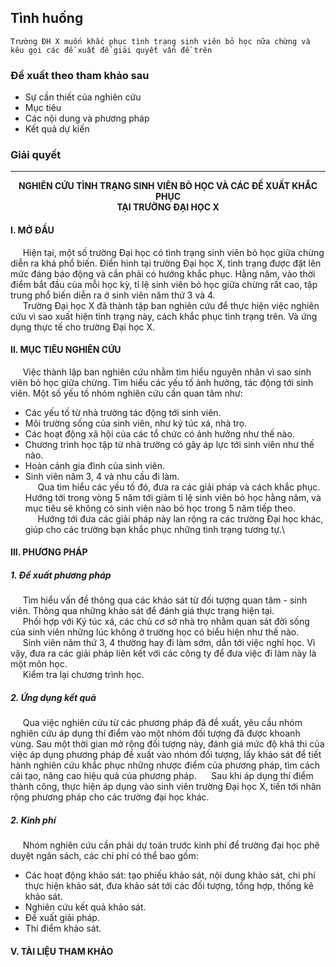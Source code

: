 ## Tình huống
```
Trường ĐH X muốn khắc phục tình trạng sinh viên bỏ học nữa chừng và kêu gọi các đề xuất để giải quyết vấn đề trên
```

### Đề xuất theo tham khảo sau
- Sự cần thiết của nghiên cứu
- Mục tiêu
- Các nội dung và phương pháp
- Kết quả dự kiến


### Giải quyết

<hr />

<p align="center">
  <b>
    NGHIÊN CỨU TÌNH TRẠNG SINH VIÊN BỎ HỌC VÀ CÁC ĐỀ XUẤT KHẮC PHỤC
    <br>
    TẠI TRƯỜNG ĐẠI HỌC X
  </b>
</p>

#### I. MỞ ĐẦU
&nbsp;&nbsp;&nbsp;&nbsp;&nbsp;Hiện tại, một số trường Đại học có tình trạng sinh viên bỏ học giữa chừng diễn ra khá phổ biến. Điển hình tại trường Đại học X, tình trạng được đặt lên mức đáng báo động và cần phải có hướng khắc phục. Hằng năm, vào thời điểm bắt đầu của mỗi học kỳ, tỉ lệ sinh viên bỏ học giữa chừng rất cao, tập trung phổ biến diễn ra ở sinh viên năm thứ 3 và 4.\
&nbsp;&nbsp;&nbsp;&nbsp;&nbsp;Trường Đại học X đã thành tập ban nghiên cứu để thực hiện việc nghiên cứu vì sao xuất hiện tình trạng này, cách khắc phục tình trạng trên. Và ứng dụng thực tế cho trường Đại học X.

#### II. MỤC TIÊU NGHIÊN CỨU
&nbsp;&nbsp;&nbsp;&nbsp;&nbsp;Việc thành lập ban nghiên cứu nhằm tìm hiểu nguyên nhân vì sao sinh viên bỏ học giữa chừng. Tìm hiểu các yếu tố ảnh hưởng, tác động tới sinh viên. Một số yếu tố nhóm nghiên cứu cần quan tâm như:
   - Các yếu tố từ nhà trường tác động tới sinh viên.
   - Môi trường sống của sinh viên, như ký túc xá, nhà trọ.
   - Các hoạt động xã hội của các tổ chức có ảnh hưởng như thế nào.
   - Chương trình học tập từ nhà trường có gây áp lực tới sinh viên như thế nào.
   - Hoàn cảnh gia đình của sinh viên.
   - Sinh viên năm 3, 4 và nhu cầu đi làm.\
&nbsp;&nbsp;&nbsp;&nbsp;&nbsp;Qua tìm hiểu các yếu tố đó, đưa ra các giải pháp và cách khắc phục. Hướng tới trong vòng 5 năm tới giảm tỉ lệ sinh viên bỏ học hằng năm, và mục tiêu sẽ không có sinh viên nào bỏ học trong 5 năm tiếp theo.\
&nbsp;&nbsp;&nbsp;&nbsp;&nbsp;Hướng tới đưa các giải pháp này lan rộng ra các trường Đại học khác, giúp cho các trường bạn khắc phục những tình trạng tương tự.\
      
#### III. PHƯƠNG PHÁP
##### 1. Đề xuất phương pháp
&nbsp;&nbsp;&nbsp;&nbsp;&nbsp;Tìm hiểu vấn đề thông qua các khảo sát từ đối tượng quan tâm - sinh viên. Thông qua những khảo sát để đánh giá thực trạng hiện tại.\
&nbsp;&nbsp;&nbsp;&nbsp;&nbsp;Phối hợp với Ký túc xá, các chủ cơ sở nhà trọ nhằm quan sát đời sống của sinh viên những lúc không ở trường học có biểu hiện như thế nào.\
&nbsp;&nbsp;&nbsp;&nbsp;&nbsp;Sinh viên năm thứ 3, 4 thường hay đi làm sớm, dẫn tới việc nghỉ học. Vì vậy, đưa ra các giải pháp liên kết với các công ty để đưa việc đi làm này là một môn học.\
&nbsp;&nbsp;&nbsp;&nbsp;&nbsp;Kiểm tra lại chương trình học.
##### 2. Ứng dụng kết quả
&nbsp;&nbsp;&nbsp;&nbsp;&nbsp;Qua việc nghiên cứu từ các phương pháp đã đề xuất, yêu cầu nhóm nghiên cứu áp dụng thí điểm vào một nhóm đối tượng đã được khoanh vùng. Sau một thời gian mở rộng đối tượng này, đánh giá mức độ khả thi của việc áp dụng phương pháp đề xuất vào nhóm đối tượng, lấy khảo sát để tiết hành nghiên cứu khắc phục những nhược điểm của phương pháp, tìm cách cải tạo, nâng cao hiệu quả của phương pháp.
&nbsp;&nbsp;&nbsp;&nbsp;&nbsp;Sau khi áp dụng thí điểm thành công, thực hiện áp dụng vào sinh viên trường Đại học X, tiến tới nhân rộng phương pháp cho các trường đại học khác.
##### 2. Kinh phí
&nbsp;&nbsp;&nbsp;&nbsp;&nbsp;Nhóm nghiên cứu cần phải dự toán trước kinh phí để trường đại học phê duyệt ngân sách, các chi phí có thể bao gồm:
- Các hoạt động khảo sát: tạo phiếu khảo sát, nội dung khảo sát, chi phí thực hiện khảo sát, đưa khảo sát tới các đối tượng, tổng hợp, thống kê khảo sát.
- Nghiên cứu kết quả khảo sát.
- Đề xuất giải pháp.
- Thí điểm khảo sát.
#### V. TÀI LIỆU THAM KHẢO

